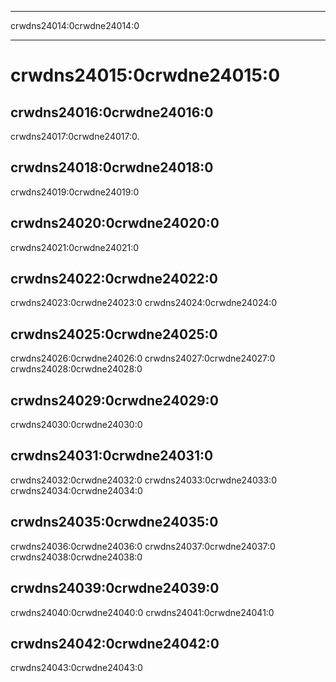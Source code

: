 * * *

crwdns24014:0crwdne24014:0

* * *

# crwdns24015:0crwdne24015:0

## crwdns24016:0crwdne24016:0

crwdns24017:0crwdne24017:0.

## crwdns24018:0crwdne24018:0

crwdns24019:0crwdne24019:0

## crwdns24020:0crwdne24020:0

crwdns24021:0crwdne24021:0

## crwdns24022:0crwdne24022:0

crwdns24023:0crwdne24023:0 crwdns24024:0crwdne24024:0

## crwdns24025:0crwdne24025:0

crwdns24026:0crwdne24026:0 crwdns24027:0crwdne24027:0 crwdns24028:0crwdne24028:0

## crwdns24029:0crwdne24029:0

crwdns24030:0crwdne24030:0

## crwdns24031:0crwdne24031:0

crwdns24032:0crwdne24032:0 crwdns24033:0crwdne24033:0 crwdns24034:0crwdne24034:0

## crwdns24035:0crwdne24035:0

crwdns24036:0crwdne24036:0 crwdns24037:0crwdne24037:0 crwdns24038:0crwdne24038:0

## crwdns24039:0crwdne24039:0

crwdns24040:0crwdne24040:0 crwdns24041:0crwdne24041:0

## crwdns24042:0crwdne24042:0

crwdns24043:0crwdne24043:0